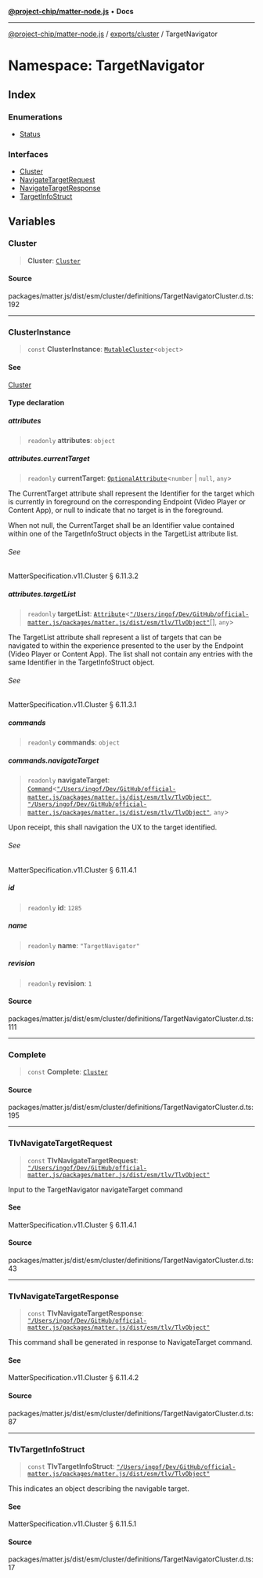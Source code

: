 [**@project-chip/matter-node.js**](../../../../README.md) • **Docs**

***

[@project-chip/matter-node.js](../../../../modules.md) / [exports/cluster](../../README.md) / TargetNavigator

# Namespace: TargetNavigator

## Index

### Enumerations

- [Status](enumerations/Status.md)

### Interfaces

- [Cluster](interfaces/Cluster.md)
- [NavigateTargetRequest](interfaces/NavigateTargetRequest.md)
- [NavigateTargetResponse](interfaces/NavigateTargetResponse.md)
- [TargetInfoStruct](interfaces/TargetInfoStruct.md)

## Variables

### Cluster

> **Cluster**: [`Cluster`](interfaces/Cluster.md)

#### Source

packages/matter.js/dist/esm/cluster/definitions/TargetNavigatorCluster.d.ts:192

***

### ClusterInstance

> `const` **ClusterInstance**: [`MutableCluster`](../../interfaces/MutableCluster.md)\<`object`\>

#### See

[Cluster](README.md#cluster)

#### Type declaration

##### attributes

> `readonly` **attributes**: `object`

##### attributes.currentTarget

> `readonly` **currentTarget**: [`OptionalAttribute`](../../interfaces/OptionalAttribute.md)\<`number` \| `null`, `any`\>

The CurrentTarget attribute shall represent the Identifier for the target which is currently in
foreground on the corresponding Endpoint (Video Player or Content App), or null to indicate that no
target is in the foreground.

When not null, the CurrentTarget shall be an Identifier value contained within one of the
TargetInfoStruct objects in the TargetList attribute list.

###### See

MatterSpecification.v11.Cluster § 6.11.3.2

##### attributes.targetList

> `readonly` **targetList**: [`Attribute`](../../interfaces/Attribute.md)\<[`"/Users/ingof/Dev/GitHub/official-matter.js/packages/matter.js/dist/esm/tlv/TlvObject"`](../../../certificate/-internal-/namespaces/Users_ingof_Dev_GitHub_official-matter.js_packages_matter.js_dist_esm_tlv_TlvObject/README.md)[], `any`\>

The TargetList attribute shall represent a list of targets that can be navigated to within the
experience presented to the user by the Endpoint (Video Player or Content App). The list shall not
contain any entries with the same Identifier in the TargetInfoStruct object.

###### See

MatterSpecification.v11.Cluster § 6.11.3.1

##### commands

> `readonly` **commands**: `object`

##### commands.navigateTarget

> `readonly` **navigateTarget**: [`Command`](../../interfaces/Command.md)\<[`"/Users/ingof/Dev/GitHub/official-matter.js/packages/matter.js/dist/esm/tlv/TlvObject"`](../../../certificate/-internal-/namespaces/Users_ingof_Dev_GitHub_official-matter.js_packages_matter.js_dist_esm_tlv_TlvObject/README.md), [`"/Users/ingof/Dev/GitHub/official-matter.js/packages/matter.js/dist/esm/tlv/TlvObject"`](../../../certificate/-internal-/namespaces/Users_ingof_Dev_GitHub_official-matter.js_packages_matter.js_dist_esm_tlv_TlvObject/README.md), `any`\>

Upon receipt, this shall navigation the UX to the target identified.

###### See

MatterSpecification.v11.Cluster § 6.11.4.1

##### id

> `readonly` **id**: `1285`

##### name

> `readonly` **name**: `"TargetNavigator"`

##### revision

> `readonly` **revision**: `1`

#### Source

packages/matter.js/dist/esm/cluster/definitions/TargetNavigatorCluster.d.ts:111

***

### Complete

> `const` **Complete**: [`Cluster`](interfaces/Cluster.md)

#### Source

packages/matter.js/dist/esm/cluster/definitions/TargetNavigatorCluster.d.ts:195

***

### TlvNavigateTargetRequest

> `const` **TlvNavigateTargetRequest**: [`"/Users/ingof/Dev/GitHub/official-matter.js/packages/matter.js/dist/esm/tlv/TlvObject"`](../../../certificate/-internal-/namespaces/Users_ingof_Dev_GitHub_official-matter.js_packages_matter.js_dist_esm_tlv_TlvObject/README.md)

Input to the TargetNavigator navigateTarget command

#### See

MatterSpecification.v11.Cluster § 6.11.4.1

#### Source

packages/matter.js/dist/esm/cluster/definitions/TargetNavigatorCluster.d.ts:43

***

### TlvNavigateTargetResponse

> `const` **TlvNavigateTargetResponse**: [`"/Users/ingof/Dev/GitHub/official-matter.js/packages/matter.js/dist/esm/tlv/TlvObject"`](../../../certificate/-internal-/namespaces/Users_ingof_Dev_GitHub_official-matter.js_packages_matter.js_dist_esm_tlv_TlvObject/README.md)

This command shall be generated in response to NavigateTarget command.

#### See

MatterSpecification.v11.Cluster § 6.11.4.2

#### Source

packages/matter.js/dist/esm/cluster/definitions/TargetNavigatorCluster.d.ts:87

***

### TlvTargetInfoStruct

> `const` **TlvTargetInfoStruct**: [`"/Users/ingof/Dev/GitHub/official-matter.js/packages/matter.js/dist/esm/tlv/TlvObject"`](../../../certificate/-internal-/namespaces/Users_ingof_Dev_GitHub_official-matter.js_packages_matter.js_dist_esm_tlv_TlvObject/README.md)

This indicates an object describing the navigable target.

#### See

MatterSpecification.v11.Cluster § 6.11.5.1

#### Source

packages/matter.js/dist/esm/cluster/definitions/TargetNavigatorCluster.d.ts:17
